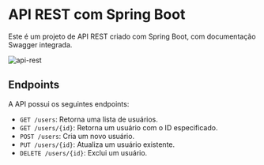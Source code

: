 # API REST com Spring Boot

Este é um projeto de API REST criado com Spring Boot, com documentação Swagger integrada.

![api-rest](https://github.com/ThiagoMarques/api-railway/assets/5391998/8106233f-8b19-49ec-9a5a-d02395780cec)

## Endpoints

A API possui os seguintes endpoints:

- `GET /users`: Retorna uma lista de usuários.
- `GET /users/{id}`: Retorna um usuário com o ID especificado.
- `POST /users`: Cria um novo usuário.
- `PUT /users/{id}`: Atualiza um usuário existente.
- `DELETE /users/{id}`: Exclui um usuário.

